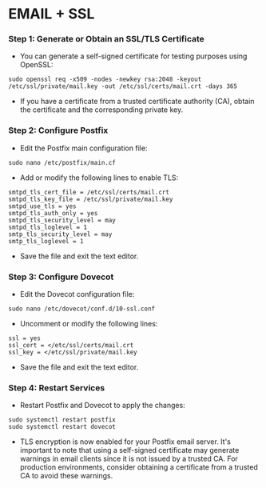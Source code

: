 # EMAIL + SSL

### Step 1: Generate or Obtain an SSL/TLS Certificate

- You can generate a self-signed certificate for testing purposes using OpenSSL:

```
sudo openssl req -x509 -nodes -newkey rsa:2048 -keyout /etc/ssl/private/mail.key -out /etc/ssl/certs/mail.crt -days 365
```

- If you have a certificate from a trusted certificate authority (CA), obtain the certificate and the corresponding private key.

### Step 2: Configure Postfix

- Edit the Postfix main configuration file:

```
sudo nano /etc/postfix/main.cf
```

- Add or modify the following lines to enable TLS:

```
smtpd_tls_cert_file = /etc/ssl/certs/mail.crt
smtpd_tls_key_file = /etc/ssl/private/mail.key
smtpd_use_tls = yes
smtpd_tls_auth_only = yes
smtpd_tls_security_level = may
smtpd_tls_loglevel = 1
smtp_tls_security_level = may
smtp_tls_loglevel = 1
```

- Save the file and exit the text editor.

### Step 3: Configure Dovecot

- Edit the Dovecot configuration file:

```
sudo nano /etc/dovecot/conf.d/10-ssl.conf
```

- Uncomment or modify the following lines:

```
ssl = yes
ssl_cert = </etc/ssl/certs/mail.crt
ssl_key = </etc/ssl/private/mail.key
```

- Save the file and exit the text editor.

### Step 4: Restart Services

- Restart Postfix and Dovecot to apply the changes:

```
sudo systemctl restart postfix
sudo systemctl restart dovecot
```

- TLS encryption is now enabled for your Postfix email server. It's important to note that using a self-signed certificate may generate warnings in email clients since it is not issued by a trusted CA. For production environments, consider obtaining a certificate from a trusted CA to avoid these warnings.